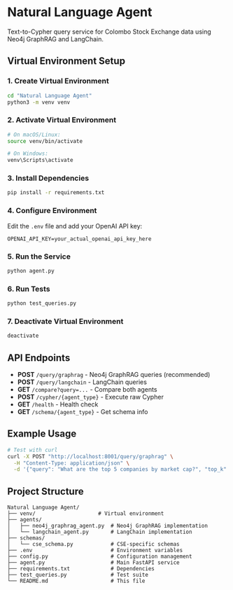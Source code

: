 # Natural Language Agent

Text-to-Cypher query service for Colombo Stock Exchange data using Neo4j GraphRAG and LangChain.

## Virtual Environment Setup

### 1. Create Virtual Environment
```bash
cd "Natural Language Agent"
python3 -m venv venv
```

### 2. Activate Virtual Environment
```bash
# On macOS/Linux:
source venv/bin/activate

# On Windows:
venv\Scripts\activate
```

### 3. Install Dependencies
```bash
pip install -r requirements.txt
```

### 4. Configure Environment
Edit the `.env` file and add your OpenAI API key:
```
OPENAI_API_KEY=your_actual_openai_api_key_here
```

### 5. Run the Service
```bash
python agent.py
```

### 6. Run Tests
```bash
python test_queries.py
```

### 7. Deactivate Virtual Environment
```bash
deactivate
```

## API Endpoints

- **POST** `/query/graphrag` - Neo4j GraphRAG queries (recommended)
- **POST** `/query/langchain` - LangChain queries 
- **GET** `/compare?query=...` - Compare both agents
- **POST** `/cypher/{agent_type}` - Execute raw Cypher
- **GET** `/health` - Health check
- **GET** `/schema/{agent_type}` - Get schema info

## Example Usage

```bash
# Test with curl
curl -X POST "http://localhost:8001/query/graphrag" \
  -H "Content-Type: application/json" \
  -d '{"query": "What are the top 5 companies by market cap?", "top_k": 5}'
```

## Project Structure

```
Natural Language Agent/
├── venv/                    # Virtual environment
├── agents/
│   ├── neo4j_graphrag_agent.py  # Neo4j GraphRAG implementation
│   └── langchain_agent.py       # LangChain implementation
├── schemas/
│   └── cse_schema.py            # CSE-specific schemas
├── .env                         # Environment variables
├── config.py                    # Configuration management
├── agent.py                     # Main FastAPI service
├── requirements.txt             # Dependencies
├── test_queries.py              # Test suite
└── README.md                    # This file
```
